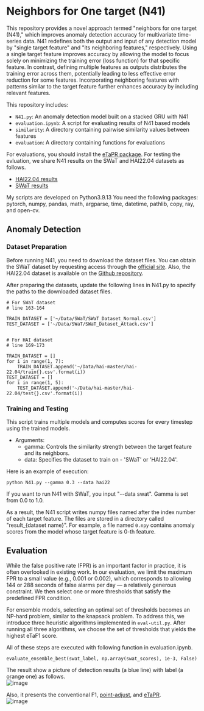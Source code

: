 # Neighbors for One target (N41)

This repository provides a novel approach termed "neighbors for one target (N41)," which improves anomaly detection accuracy for multivariate time-series data.
N41 redefines both the output and input of any detection model by "single target feature" and "its neighboring features," respectively.
Using a single target feature improves accuracy by allowing the model to focus solely on minimizing the training error (loss function) for that specific feature.
In contrast, defining multiple features as outputs distributes the training error across them, potentially leading to less effective error reduction for some features.
Incorporating neighboring features with patterns similar to the target feature further enhances accuracy by including relevant features.

This repository includes:  
- `N41.py`: An anomaly detection model built on a stacked GRU with N41  
- `evaluation.ipynb`: A script for evaluating results of N41 based models  
- `similarity`: A directory containing pairwise similarity values between features  
- `evaluation`: A directory containing functions for evaluations   


For evaluations, you should install the [eTaPR package](https://github.com/wshw4ng/eTaPR).
For testing the evluation, we share N41 results on the SWaT and HAI22.04 datasets as follows.
- [HAI22.04 results](https://drive.google.com/drive/folders/1VVBngdE8ubXYvvcRKxk08PjbzE2AJ-Fh?usp=sharing)
- [SWaT results](https://drive.google.com/drive/folders/1U5fpTYO4B6-_JRAq4gzAK8n4PvVSkaT4?usp=sharing)

My scripts are developed on Python3.9.13
You need the following packages: pytorch, numpy, pandas, math, argparse, time, datetime, pathlib, copy, ray, and open-cv.

## Anomaly Detection

### Dataset Preparation

Before running N41, you need to download the dataset files.
You can obtain the SWaT dataset by requesting access through the [official site](https://itrust.sutd.edu.sg/itrust-labs_datasets/dataset_info/).
Also, the HAI22.04 dataset is available on the [Github repository](https://github.com/icsdataset/hai).

After preparing the datasets, update the following lines in N41.py to specify the paths to the downloaded dataset files.
```
# For SWaT dataset
# line 163-164

TRAIN_DATASET = ['~/Data/SWaT/SWaT_Dataset_Normal.csv']
TEST_DATASET = ['~/Data/SWaT/SWaT_Dataset_Attack.csv']


# For HAI dataset
# line 169-173

TRAIN_DATASET = []
for i in range(1, 7):
    TRAIN_DATASET.append('~/Data/hai-master/hai-22.04/train{}.csv'.format(i))
TEST_DATASET = []
for i in range(1, 5):
    TEST_DATASET.append('~/Data/hai-master/hai-22.04/test{}.csv'.format(i))
```


### Training and Testing

This script trains multiple models and computes scores for every timestep using the trained models.
- Arguments:
  - gamma: Controls the similarity strength between the target feature and its neighbors.
  - data: Specifies the dataset to train on - 'SWaT' or 'HAI22.04'.

Here is an example of execution:

```
python N41.py --gamma 0.3 --data hai22
```

If you want to run N41 with SWaT, you input "--data swat".
Gamma is set from 0.0 to 1.0.

As a result, the N41 script writes numpy files named after the index number of each target feature.
The files are stored in a directory called "result_{dataset name}".
For example, a file named `0.npy` contains anomaly scores from the model whose target feature is 0-th feature.


## Evaluation

While the false positive rate (FPR) is an important factor in practice, it is often overlooked in existing work.
In our evaluation, we limit the maximum FPR to a small value (e.g., 0.001 or 0.002), which corresponds to allowing 144 or 288 seconds of false alarms per day — a relatively generous constraint.
We then select one or more thresholds that satisfy the predefined FPR condition.

For ensemble models, selecting an optimal set of thresholds becomes an NP-hard problem, similar to the knapsack problem.
To address this, we introduce three heuristic algorithms implemented in `eval-util.py`.
After running all three algorithms, we choose the set of thresholds that yields the highest eTaF1 score.

All of these steps are executed with following function in evaluation.ipynb.
```
evaluate_ensemble_best(swat_label, np.array(swat_scores), 1e-3, False)
```

The result show a picture of detection results (a blue line) with label (a orange one) as follows.  
![image](https://github.com/user-attachments/assets/3ed8fef9-96da-4507-ab51-00fcefb280c5)  

Also, it presents the conventional F1, [point-adjust](https://dl.acm.org/doi/abs/10.1145/3178876.3185996), and [eTaPR](https://dl.acm.org/doi/10.1145/3477314.3507024).  
![image](https://github.com/user-attachments/assets/d01174da-4b89-4de6-a560-7672b2fc3dbc)  





